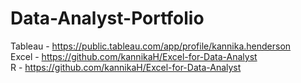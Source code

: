 # Data-Analyst-Portfolio
 Tableau - https://public.tableau.com/app/profile/kannika.henderson<br>
 Excel - https://github.com/kannikaH/Excel-for-Data-Analyst<br>
 R - https://github.com/kannikaH/Excel-for-Data-Analyst
